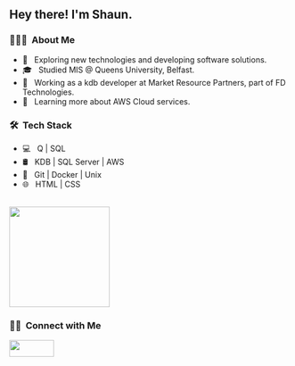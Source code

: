 <h2> Hey there! I'm Shaun.</h2>

<h3> 👨🏻‍💻 &nbsp;About Me </h3>

- 🤔 &nbsp; Exploring new technologies and developing software solutions.
- 🎓 &nbsp; Studied MIS @ Queens University, Belfast.
- 💼 &nbsp; Working as a kdb developer at Market Resource Partners, part of FD Technologies.
- 🌱 &nbsp; Learning more about AWS Cloud services.

<h3> 🛠 &nbsp;Tech Stack</h3>

- 💻 &nbsp; Q | SQL 
- 🛢 &nbsp; KDB | SQL Server | AWS
- 🔧 &nbsp; Git | Docker | Unix
- 🌐 &nbsp; HTML | CSS 
  
<br/>

<a href="https://github.com/scinnamond01">
  <img height="180em" src="https://github-readme-stats.vercel.app/api?username=scinnamond01&theme=buefy&show_icons=true" />
</a>

<br/>

<h3> 🤝🏻 &nbsp;Connect with Me </h3>

<a href="https://www.linkedin.com/in/shaun-cinnamond-877a5866/" target="blank"><img align="center" src="https://img.shields.io/badge/LinkedIn-0077B5?style=for-the-badge&logo=linkedin&logoColor=white" height="30" width="80" /></a>
